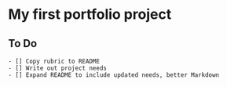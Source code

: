 # My first portfolio project

## To Do
    - [] Copy rubric to README
    - [] Write out project needs
    - [] Expand README to include updated needs, better Markdown
